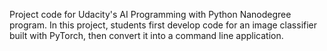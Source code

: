 Project code for Udacity's AI Programming with Python Nanodegree program. In this project, students first develop code for an image classifier built with PyTorch, then convert it into a command line application.
